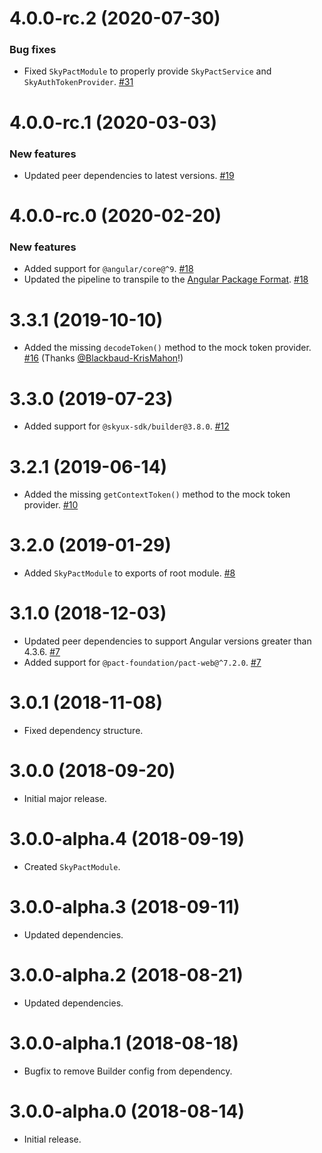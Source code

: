 # 4.0.0-rc.2 (2020-07-30)

### Bug fixes

- Fixed `SkyPactModule` to properly provide `SkyPactService` and `SkyAuthTokenProvider`. [#31](https://github.com/blackbaud/skyux-sdk-pact/pull/31)

# 4.0.0-rc.1 (2020-03-03)

### New features

- Updated peer dependencies to latest versions. [#19](https://github.com/blackbaud/skyux-sdk-pact/pull/19)

# 4.0.0-rc.0 (2020-02-20)

### New features

- Added support for `@angular/core@^9`. [#18](https://github.com/blackbaud/skyux-sdk-pact/pull/18)
- Updated the pipeline to transpile to the [Angular Package Format](https://docs.google.com/document/d/1CZC2rcpxffTDfRDs6p1cfbmKNLA6x5O-NtkJglDaBVs/preview). [#18](https://github.com/blackbaud/skyux-sdk-pact/pull/18)

# 3.3.1 (2019-10-10)

- Added the missing `decodeToken()` method to the mock token provider. [#16](https://github.com/blackbaud/skyux-sdk-pact/pull/16) (Thanks [@Blackbaud-KrisMahon](https://github.com/Blackbaud-KrisMahon)!)

# 3.3.0 (2019-07-23)

- Added support for `@skyux-sdk/builder@3.8.0`. [#12](https://github.com/blackbaud/skyux-sdk-pact/pull/12)

# 3.2.1 (2019-06-14)

- Added the missing `getContextToken()` method to the mock token provider. [#10](https://github.com/blackbaud/skyux-sdk-pact/pull/10)


# 3.2.0 (2019-01-29)

- Added `SkyPactModule` to exports of root module. [#8](https://github.com/blackbaud/skyux-sdk-pact/pull/8)

# 3.1.0 (2018-12-03)

- Updated peer dependencies to support Angular versions greater than 4.3.6. [#7](https://github.com/blackbaud/skyux-sdk-pact/pull/7)
- Added support for `@pact-foundation/pact-web@^7.2.0`. [#7](https://github.com/blackbaud/skyux-sdk-pact/pull/7)

# 3.0.1 (2018-11-08)

- Fixed dependency structure.

# 3.0.0 (2018-09-20)

- Initial major release.

# 3.0.0-alpha.4 (2018-09-19)

- Created `SkyPactModule`.

# 3.0.0-alpha.3 (2018-09-11)

- Updated dependencies.

# 3.0.0-alpha.2 (2018-08-21)

- Updated dependencies.

# 3.0.0-alpha.1 (2018-08-18)

- Bugfix to remove Builder config from dependency.

# 3.0.0-alpha.0 (2018-08-14)

- Initial release.
